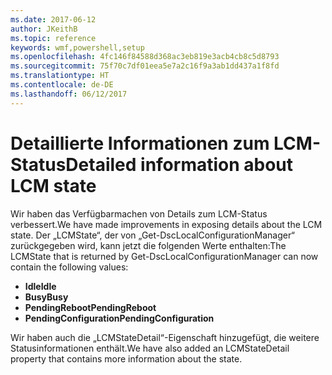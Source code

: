 ```yaml
---
ms.date: 2017-06-12
author: JKeithB
ms.topic: reference
keywords: wmf,powershell,setup
ms.openlocfilehash: 4fc146f84588d368ac3eb819e3acb4cb8c5d8793
ms.sourcegitcommit: 75f70c7df01eea5e7a2c16f9a3ab1dd437a1f8fd
ms.translationtype: HT
ms.contentlocale: de-DE
ms.lasthandoff: 06/12/2017
---
```

# <a name="detailed-information-about-lcm-state"></a><span data-ttu-id="a1951-102">Detaillierte Informationen zum LCM-Status</span><span class="sxs-lookup"><span data-stu-id="a1951-102">Detailed information about LCM state</span></span>

<span data-ttu-id="a1951-103">Wir haben das Verfügbarmachen von Details zum LCM-Status verbessert.</span><span class="sxs-lookup"><span data-stu-id="a1951-103">We have made improvements in exposing details about the LCM state.</span></span> <span data-ttu-id="a1951-104">Der „LCMState“, der von „Get-DscLocalConfigurationManager“ zurückgegeben wird, kann jetzt die folgenden Werte enthalten:</span><span class="sxs-lookup"><span data-stu-id="a1951-104">The LCMState that is returned by Get-DscLocalConfigurationManager can now contain the following values:</span></span>

* <span data-ttu-id="a1951-105">**Idle**</span><span class="sxs-lookup"><span data-stu-id="a1951-105">**Idle**</span></span>
* <span data-ttu-id="a1951-106">**Busy**</span><span class="sxs-lookup"><span data-stu-id="a1951-106">**Busy**</span></span>
* <span data-ttu-id="a1951-107">**PendingReboot**</span><span class="sxs-lookup"><span data-stu-id="a1951-107">**PendingReboot**</span></span>
* <span data-ttu-id="a1951-108">**PendingConfiguration**</span><span class="sxs-lookup"><span data-stu-id="a1951-108">**PendingConfiguration**</span></span>

<span data-ttu-id="a1951-109">Wir haben auch die „LCMStateDetail“-Eigenschaft hinzugefügt, die weitere Statusinformationen enthält.</span><span class="sxs-lookup"><span data-stu-id="a1951-109">We have also added an LCMStateDetail property that contains more information about the state.</span></span>

